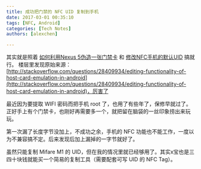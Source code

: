 ```yaml
---
title: 成功把门禁的 NFC UID 复制到手机
date: 2017-03-01 00:35:10
tags: [NFC, Android]
categories: [Tech Notes]
authors: [alexchen]

---
```


其实就是照着 [如何利用Nexus 5伪造一张门禁卡](http://www.freebuf.com/news/topnews/80368.html) 和 [修改NFC手机的默认UID](http://www.enjoydiy.com/3539.html) 搞就行。
楼层里发现原始来源：[http://stackoverflow.com/questions/28409934/editing-functionality-of-host-card-emulation-in-android](http://stackoverflow.com/questions/28409934/editing-functionality-of-host-card-emulation-in-android)，厉害了

最近因为要提取 WIFI 密码而把手机 root 了，也用了有些年了，保修早就过了。正好手上有个门禁卡，也刚好再需要多一个，就把留在脑袋的一丝印象捞出来玩玩。

第一次漏了长度字节没加上，不成功之余，手机的 NFC 功能也不能工作，一度以为不兼容搞不定。后来发现后加上漏掉的一字节就好了。

虽然只能复制 Mifare M1 的 UID，但在我的情况里就已经够用了。其实x宝也是三四十块钱就能买一个简易的复制工具（需要配套可写 UID 的 NFC Tag）。
